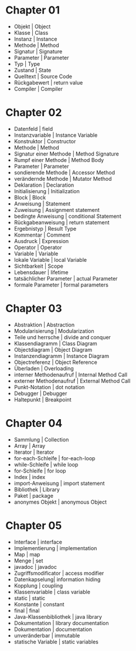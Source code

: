 Chapter 01
============
- Objekt | Object
- Klasse | Class
- Instanz | Instance
- Methode | Method
- Signatur | Signature
- Parameter | Parameter
- Typ | Type
- Zustand | State
- Quelltext | Source Code
- Rückgabewert | return value
- Compiler | Compiler

Chapter 02
===========
- Datenfeld | field
- Instanzvariable | Instance Variable
- Konstruktor | Constructor
- Methode | Method
- Signatur einer Methode | Method Signature
- Rumpf einer Methode | Method Body
- Parameter | Parameter
- sondierende Methode | Accessor Method
- verändernde Methode | Mutator Method
- Deklaration | Declaration
- Initialisierung | Initialization
- Block | Block
- Anweisung | Statement
- Zuweisung | Assignment statement
- bedingte Anweisung | conditional Statement
- Rückgabeanweisung | return statement
- Ergebnistyp | Result Type
- Kommentar | Comment
- Ausdruck | Expression
- Operator | Operator
- Variable | Variable
- lokale Variable | local Variable
- Sichtbarkeit | Scope
- Lebensdauer | lifetime
- tatsächlicher Parameter | actual Parameter
- formale Parameter | formal parameters

Chapter 03
===========
- Abstraktion | Abstraction
- Modularisierung | Modularization
- Teile und herrsche | divide and conquer
- Klassendiagramm | Class Diagram
- Objectdiagram | Object Diagram
- Instanzendiagramm | Instance Diagram
- Objectreferenz | Object Reference
- Überladen | Overloading
- interner Methodenaufruf | Internal Method Call
- externer Methodenaufruf | External Method Call
- Punkt-Notation | dot notation
- Debugger | Debugger
- Haltepunkt | Breakpoint

Chapter 04
============
- Sammlung | Collection
- Array | Array
- Iterator | Iterator
- for-each-Schleife | for-each-loop
- while-Schleife | while loop
- for-Schleife | for loop
- Index | index
- import-Anweisung | import statement
- Bibliothek | Library
- Paket | package
- anonymes Objekt | anonymous Object

Chapter 05
=============

- Interface | interface
- Implementierung | implementation
- Map | map
- Menge | set
- javadoc | javadoc
- Zugriffsmodificator | access modifier
- Datenkapselung| information hiding
- Kopplung | coupling
- Klassenvariable | class variable
- static | static
- Konstante | constant
- final | final
- Java-Klassenbibliothek | java library
- Dokumentation | library documentation
- Dokumentation | documentation
- unveränderbar | immutable
- statische Variable | static variables

